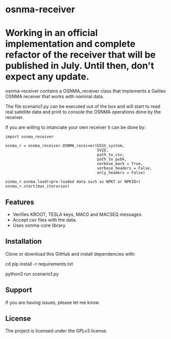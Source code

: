 
osnma-receiver
========

Working in an official implementation and complete refactor of the receiver that will be published in July. Until then, don't expect any update.
========

osnma-receiver contains a OSNMA_receiver class that implements a Galileo OSNMA receiver that works with nominal data.

The file scenario1.py can be executed out of the box and will start to read real satellite data and print to console the OSNMA operations done by the receiver.

If you are willing to intanciate your own receiver it can be done by:

    import osnma_receiver
    
    osnma_r = osnma_receiver.OSNMA_receiver(GSSS_system,
                                            SVID,
                                            path_to_csv,
                                            path_to_pubk,
                                            verbose_mack = True,
                                            verbose_headers = False,
                                            only_headers = False)
                                            
    osnma_r.osnma.load(<pre-loaded data such as NPKT or NPKID>)
    osnma_r.start(max_iterarion)

Features
--------

- Verifies KROOT, TESLA keys, MAC0 and MACSEQ messages.
- Accept csv files with the data.
- Uses osnma-core library.

Installation
------------

Clone or download this GitHub and install dependencies with:

  cd <git folder>
  pip install -r requirements.txt
  
  python3 run scenario1.py

Support
-------

If you are having issues, please let me know.

License
-------

The project is licensed under the GPLv3 license.
